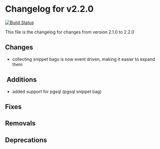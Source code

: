 # Changelog for v2.2.0
[![Build Status](https://travis-ci.org/chrisandchris/symfony-rowmapper.svg?branch=target%2F2.2.0)](https://travis-ci.org/chrisandchris/symfony-rowmapper)

This file is the changelog for changes from version 2.1.0 to 2.2.0

## Changes
* collecting snippet bags is now event driven, making it easier to expand them

##  Additions
* added support for pgsql (pgsql snippet bag)
 
## Fixes

## Removals

## Deprecations
